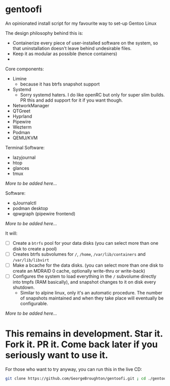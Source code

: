 # gentoofi
An opinionated install script for my favourite way to set-up Gentoo Linux

The design philosophy behind this is:
 - Containerize every piece of user-installed software on the system, so that uninstallation doesn't leave behind undesirable files.
 - Keep it as modular as possible (hence containers)
 - 

Core components:
 - Limine
   - because it has btrfs snapshot support
 - Systemd
   - Sorry systemd haters. I do like openRC but only for super slim builds. PR this and add support for it if you want though.
 - NetworkManager
 - QTGreet
 - Hyprland
 - Pipewire
 - Wezterm
 - Podman
 - QEMU/KVM

Terminal Software:
 - lazyjournal
 - htop
 - glances
 - tmux

*More to be added here...*

Software:
 - qJournalctl
 - podman desktop
 - qpwgraph (pipewire frontend)

*More to be added here...*

It will:
 - [ ] Create a `btrfs` pool for your data disks (you can select more than one disk to create a pool)
 - [ ] Creates btrfs subvolumes for `/`, `/home`, `/var/lib/containers` and `/var/lib/libvirt`
 - [ ] Make a bcache for the data disks. (you can select more than one disk to create an MDRAID 0 cache, optionally write-thru or write-back)
 - [ ] Configures the system to load everything in the `/` subvolume directly into tmpfs (RAM basically), and snapshot changes to it on disk every shutdown.
    - Similar to alpine linux, only it's an automatic procedure. The number of snapshots maintained and when they take place will eventually be configurable.

*More to be added here...*

# This remains in development. Star it. Fork it. PR it. Come back later if you seriously want to use it.

For those who want to try anyway, you can run this in the live CD:

```sh
git clone https://github.com/GeorgeBroughton/gentoofi.git ; cd ./gentoofi ; chmod -Rv +x ./ ; sudo ./gentoofi.sh
```
